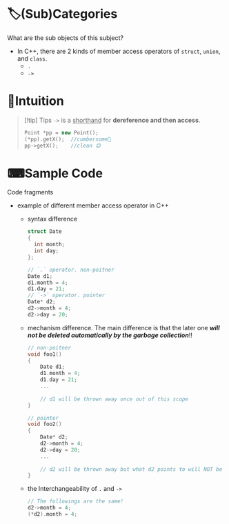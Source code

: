 # 🏷(Sub)Categories
What are the sub objects of this subject?
- In C++, there are 2 kinds of member access operators of `struct`, `union`, and `class`.
    - `.`
    - `->`
    
# 🧠Intuition
> [!tip] Tips
> `->` is a <u>shorthand</u> for **dereference and then access**.
> ```cpp
> Point *pp = new Point();
> (*pp).getX();  //cumbersome🙁
> pp->getX();    //clean 😊
> ```
   
# ⌨Sample Code
 Code fragments
- example of different member access operator in C++
    - syntax difference
      ``` c++
      struct Date
      {
        int month;
        int day;
      };
      
      // `.` operator. non-poitner
      Date d1;
      d1.month = 4;
      d1.day = 21;
      // `->` operator. pointer
      Date* d2;
      d2->month = 4;
      d2->day = 20;
      ```
    - mechanism difference. The main difference is that the later one ***will not be deleted automatically by the garbage collection***!!
      
      ``` c++
      // non-poitner
      void foo1()
      {
          Date d1;
          d1.month = 4;
          d1.day = 21;
          ...
          
          // d1 will be thrown away once out of this scope
      }
      
      // pointer
      void foo2()
      {
          Date* d2;
          d2->month = 4;
          d2->day = 20;
          ...
          
          // d2 will be thrown away but what d2 points to will NOT be thrown away!
      }
      
      ```
    - the Interchangeability of `.` and `->`
      
      ``` c++
      // The followings are the same!
      d2->month = 4;
      (*d2).month = 4;
      ```
    